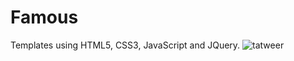 # Famous
Templates using HTML5, CSS3, JavaScript and JQuery.
![tatweer](https://github.com/MohammedMoataz/Celebrities/assets/81831838/6bca0f9f-bd31-4862-ab98-199e2ac24045)
